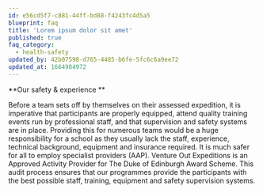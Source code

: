 ```yaml
---
id: e56cd5f7-c881-44ff-bd88-f4243fc4d5a5
blueprint: faq
title: 'Lorem ipsum dolor sit amet'
published: true
faq_category:
  - health-safety
updated_by: 42b07598-d765-4485-b6fe-5fc6c6a9ee72
updated_at: 1664984972
---
```

**Our safety & experience **

Before a team sets off by themselves on their assessed expedition, it is imperative that participants are properly equipped, attend quality training events run by professional staff, and that supervision and safety systems are in place. Providing this for numerous teams would be a huge responsibility for a school as they usually lack the staff, experience, technical background, equipment and insurance required. It is much safer for all to employ specialist providers (AAP).  Venture Out Expeditions is an Approved Activity Provider for The Duke of Edinburgh Award Scheme. This audit process ensures that our programmes provide the participants with the best possible staff, training, equipment and safety supervision systems.